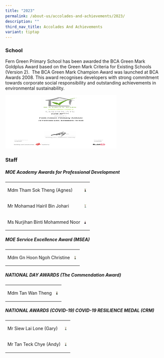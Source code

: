 ```yaml
---
title: "2023"
permalink: /about-us/accolades-and-achievements/2023/
description: ""
third_nav_title: Accolades And Achievements
variant: tiptap
---
```

<h3>School</h3><p>Fern Green Primary School has been awarded the BCA Green Mark Goldplus Award based on the Green Mark Criteria for Existing Schools (Version 2). &nbsp;The BCA Green Mark Champion Award was launched at BCA Awards 2008. This award recognises developers with strong commitment towards corporate social responsibility and outstanding achievements in environmental sustainability.</p><div class="isomer-image-wrapper"><img style="width: 70%;" height="168" width="111" alt="Image" src="/images/Awards/gm4013_fern_green_primary_school_e-cert(signed).jpg"></div><h3>Staff</h3><h5>MOE Academy Awards for Professional Development</h5><table><tbody><tr><td rowspan="1" colspan="1"><p>Mdm Tham Sok Theng (Agnes)</p></td><td rowspan="1" colspan="1"><div class="isomer-image-wrapper"><img style="width: 50%;" height="10" width="5" alt="Image" src="/images/Awards/mdm%20tham%20sok%20theng%20agnes.jpg"></div></td></tr><tr><td rowspan="1" colspan="1"><p>Mr Mohamad Hairil Bin Johari</p></td><td rowspan="1" colspan="1"><div class="isomer-image-wrapper"><img style="width: 50%;" height="10" width="5" alt="Image" src="/images/Awards/mr%20mohamad%20hairil%20bin%20johari.jpg"></div></td></tr><tr><td rowspan="1" colspan="1"><p>Ms Nurjihan Binti Mohammed Noor</p></td><td rowspan="1" colspan="1"><div class="isomer-image-wrapper"><img style="width: 50%;" height="10" width="5" alt="Image" src="/images/Awards/mdm%20nurjihan%20binti%20mohammed%20noor%201.jpg"></div></td></tr></tbody></table><h5>MOE Service Excellence Award (MSEA)</h5><table><tbody><tr><td rowspan="1" colspan="1"><p>Mdm Gn Hoon Ngoh Christine</p></td><td rowspan="1" colspan="1"><div class="isomer-image-wrapper"><img style="width: 50%;" height="10" width="5" alt="Image" src="/images/Awards/mdm%20gn%20hoon%20ngoh%20christine.jpg"></div></td></tr></tbody></table><h5>NATIONAL DAY AWARDS (The Commendation Award)</h5><table><tbody><tr><td rowspan="1" colspan="1"><p>Mdm Tan Wan Theng</p></td><td rowspan="1" colspan="1"><div class="isomer-image-wrapper"><img style="width: 50%;" height="10" width="5" alt="Image" src="/images/Awards/mdm%20tan%20wan%20theng.jpg"></div></td></tr></tbody></table><h5>NATIONAL AWARDS (COVID-19) COVID-19 RESILIENCE MEDAL (CRM)</h5><table><tbody><tr><td rowspan="1" colspan="1"><p>Mr Siew Lai Lone (Gary)</p></td><td rowspan="1" colspan="1"><div class="isomer-image-wrapper"><img style="width: 50%;" height="10" width="5" alt="Image" src="/images/Awards/mr%20siew%20lai%20lone%20gary.jpg"></div></td></tr><tr><td rowspan="1" colspan="1"><p>Mr Tan Teck Chye (Andy)</p></td><td rowspan="1" colspan="1"><div class="isomer-image-wrapper"><img style="width: 50%;" height="10" width="5" alt="Image" src="/images/Awards/mr%20tan%20teck%20chye%20andy.jpg"></div></td></tr></tbody></table><p></p>